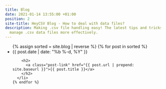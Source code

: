 ```yaml
---
title: Blog
date: 2021-01-14 13:55:00 +01:00
position: 2
site-title: HeyCSV Blog - How to deal with data files?
description: Making .csv file handling easy! The latest tips and tricks on how to
  manage .csv data files more effectively.
---
```


<ul class="post-list">
	{% assign sorted = site.blog | reverse %}
    {% for post in sorted %}
      <li>
        <span class="post-meta">{{ post.date | date: "%b %-d, %Y" }}</span>

        <h2>
          <a class="post-link" href="{{ post.url | prepend: site.baseurl }}">{{ post.title }}</a>
        </h2>
      </li>
    {% endfor %}
 </ul>